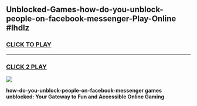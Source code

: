
## Unblocked-Games-how-do-you-unblock-people-on-facebook-messenger-Play-Online #lhdlz
<h3>
<a href="https://news.freeplayer.one?title=how-do-you-unblock-people-on-facebook-messenger&ref=3">CLICK TO PLAY</a></h3>
<hr>

<h3>
<a href="https://news.freeplayer.one?title=how-do-you-unblock-people-on-facebook-messenger&ref=3">CLICK 2 PLAY</a>
  
</h3>

<a href="https://news.freeplayer.one?title=how-do-you-unblock-people-on-facebook-messenger&ref=3"><img src="https://clearcache.store/games.png"></a>


**how-do-you-unblock-people-on-facebook-messenger games unblocked: Your Gateway to Fun and Accessible Online Gaming**
